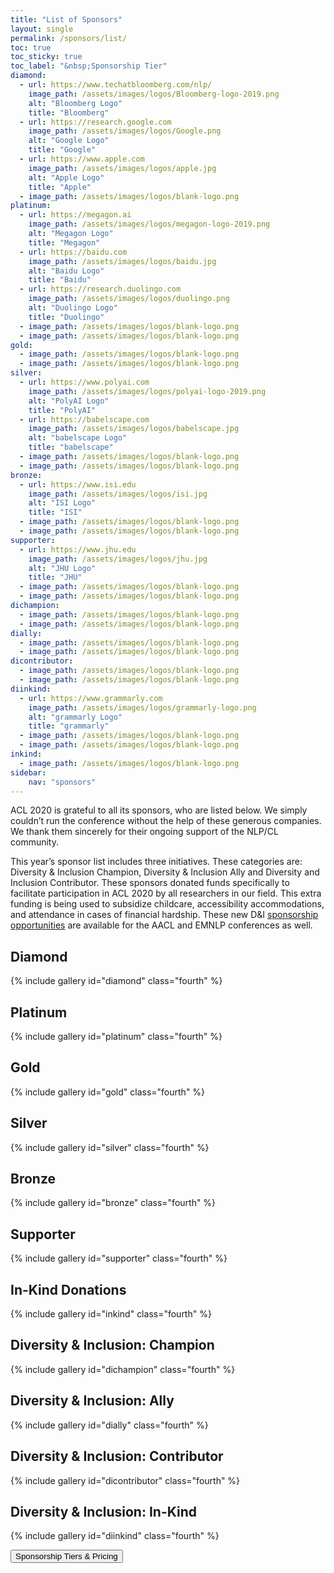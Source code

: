 ```yaml
---
title: "List of Sponsors"
layout: single
permalink: /sponsors/list/
toc: true
toc_sticky: true
toc_label: "&nbsp;Sponsorship Tier"
diamond:
  - url: https://www.techatbloomberg.com/nlp/
    image_path: /assets/images/logos/Bloomberg-logo-2019.png
    alt: "Bloomberg Logo"
    title: "Bloomberg"
  - url: https://research.google.com
    image_path: /assets/images/logos/Google.png
    alt: "Google Logo"
    title: "Google"
  - url: https://www.apple.com
    image_path: /assets/images/logos/apple.jpg
    alt: "Apple Logo"
    title: "Apple"
  - image_path: /assets/images/logos/blank-logo.png
platinum:
  - url: https://megagon.ai
    image_path: /assets/images/logos/megagon-logo-2019.png
    alt: "Megagon Logo"
    title: "Megagon"
  - url: https://baidu.com
    image_path: /assets/images/logos/baidu.jpg
    alt: "Baidu Logo"
    title: "Baidu"
  - url: https://research.duolingo.com
    image_path: /assets/images/logos/duolingo.png
    alt: "Duolingo Logo"
    title: "Duolingo"  
  - image_path: /assets/images/logos/blank-logo.png
  - image_path: /assets/images/logos/blank-logo.png
gold:
  - image_path: /assets/images/logos/blank-logo.png
  - image_path: /assets/images/logos/blank-logo.png
silver:
  - url: https://www.polyai.com
    image_path: /assets/images/logos/polyai-logo-2019.png
    alt: "PolyAI Logo"
    title: "PolyAI"
  - url: https://babelscape.com
    image_path: /assets/images/logos/babelscape.jpg
    alt: "babelscape Logo"
    title: "babelscape"
  - image_path: /assets/images/logos/blank-logo.png
  - image_path: /assets/images/logos/blank-logo.png
bronze:
  - url: https://www.isi.edu
    image_path: /assets/images/logos/isi.jpg
    alt: "ISI Logo"
    title: "ISI"
  - image_path: /assets/images/logos/blank-logo.png
  - image_path: /assets/images/logos/blank-logo.png
supporter:
  - url: https://www.jhu.edu
    image_path: /assets/images/logos/jhu.jpg
    alt: "JHU Logo"
    title: "JHU"
  - image_path: /assets/images/logos/blank-logo.png
  - image_path: /assets/images/logos/blank-logo.png
dichampion:
  - image_path: /assets/images/logos/blank-logo.png
  - image_path: /assets/images/logos/blank-logo.png
dially:
  - image_path: /assets/images/logos/blank-logo.png
  - image_path: /assets/images/logos/blank-logo.png
dicontributor:
  - image_path: /assets/images/logos/blank-logo.png
  - image_path: /assets/images/logos/blank-logo.png
diinkind:
  - url: https://www.grammarly.com
    image_path: /assets/images/logos/grammarly-logo.png
    alt: "grammarly Logo"
    title: "grammarly"
  - image_path: /assets/images/logos/blank-logo.png
  - image_path: /assets/images/logos/blank-logo.png
inkind:
  - image_path: /assets/images/logos/blank-logo.png
sidebar: 
    nav: "sponsors"
---
```


ACL 2020 is grateful to all its sponsors, who are listed below. We simply couldn’t run the conference without the help of these generous companies. We thank them sincerely for their ongoing support of the NLP/CL community.


This year’s sponsor list includes three initiatives. These categories are: Diversity & Inclusion Champion, Diversity & Inclusion Ally and Diversity and Inclusion Contributor. 
These sponsors donated funds specifically to facilitate participation in ACL 2020 by all researchers in our field. This extra funding is being used to subsidize childcare, accessibility accommodations, and attendance in cases of financial hardship. These new D&I [sponsorship opportunities](/sponsors/benefits) are available for the AACL and EMNLP conferences as well.

## Diamond

{% include gallery id="diamond" class="fourth" %}

## Platinum

{% include gallery id="platinum" class="fourth" %}

## Gold

{% include gallery id="gold" class="fourth" %}

## Silver

{% include gallery id="silver" class="fourth" %}

## Bronze

{% include gallery id="bronze" class="fourth" %}

## Supporter

{% include gallery id="supporter" class="fourth" %}

## In-Kind Donations

{% include gallery id="inkind" class="fourth" %}

## Diversity &amp; Inclusion: Champion

{% include gallery id="dichampion" class="fourth" %}

## Diversity &amp; Inclusion: Ally

{% include gallery id="dially" class="fourth" %}

## Diversity &amp; Inclusion: Contributor

{% include gallery id="dicontributor" class="fourth" %}

## Diversity &amp; Inclusion: In-Kind

{% include gallery id="diinkind" class="fourth" %}

<div class="text-center"> 
<a href="/sponsors/benefits/"><button class="btn btn--large btn--inverse">Sponsorship Tiers &amp; Pricing</button></a>
</div>
<br/>
